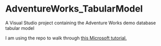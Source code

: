 # AdventureWorks_TabularModel
A Visual Studio project containing the Adventure Works demo database tabular model

I am using the repo to walk through [this Microsoft tutorial.](https://docs.microsoft.com/en-us/analysis-services/tutorial-tabular-1400/as-adventure-works-tutorial?view=asallproducts-allversions)
